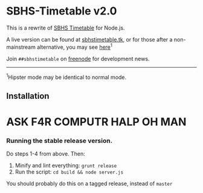 SBHS-Timetable v2.0
====================

This is a rewrite of [SBHS Timetable](https://github.com/sbhs-forkbombers/sbhs-timetable) for Node.js.

A live version can be found at [sbhstimetable.tk](http://sbhstimetable.tk), or for those after a non-mainstream alternative, you may see [here](http://rhc.sbhstimetable.tk)<sup>1</sup>

Join `##sbhstimetable` on [freenode](http://freenode.net) for development news.

<hr />
<sup>1</sup>Hipster mode may be identical to normal mode.

## Installation

ASK F4R COMPUTR HALP OH MAN
========

### Running the stable release version.

Do steps 1-4 from above. Then:

1. Minify and lint everything: `grunt release`
2. Run the script: `cd build && node server.js`

You should probably do this on a tagged release, instead of `master`
